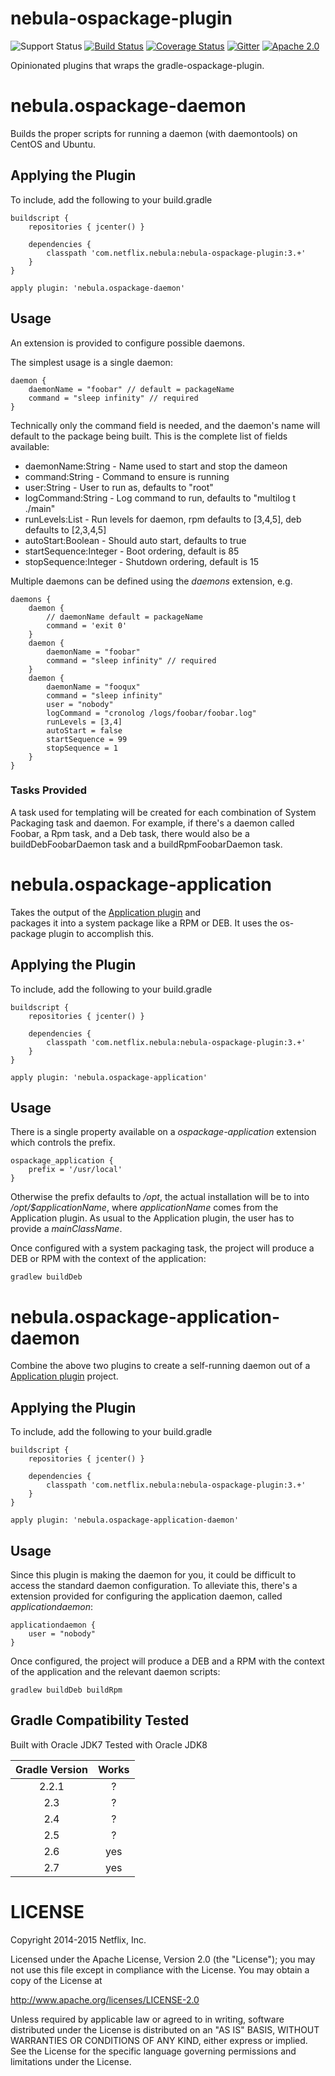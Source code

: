 nebula-ospackage-plugin
==============
![Support Status](https://img.shields.io/badge/nebula-supported-brightgreen.svg)
[![Build Status](https://travis-ci.org/nebula-plugins/nebula-ospackage-plugin.svg?branch=master)](https://travis-ci.org/nebula-plugins/nebula-ospackage-plugin)
[![Coverage Status](https://coveralls.io/repos/nebula-plugins/nebula-ospackage-plugin/badge.svg?branch=master&service=github)](https://coveralls.io/github/nebula-plugins/nebula-ospackage-plugin?branch=master)
[![Gitter](https://badges.gitter.im/Join%20Chat.svg)](https://gitter.im/nebula-plugins/nebula-ospackage-plugin?utm_source=badgeutm_medium=badgeutm_campaign=pr-badge)
[![Apache 2.0](https://img.shields.io/github/license/nebula-plugins/nebula-ospackage-plugin.svg)](http://www.apache.org/licenses/LICENSE-2.0)


Opinionated plugins that wraps the gradle-ospackage-plugin.

nebula.ospackage-daemon
=======================

Builds the proper scripts for running a daemon (with daemontools) on CentOS and Ubuntu. 

## Applying the Plugin

To include, add the following to your build.gradle

    buildscript {
        repositories { jcenter() }

        dependencies {
            classpath 'com.netflix.nebula:nebula-ospackage-plugin:3.+'
        }
    }

    apply plugin: 'nebula.ospackage-daemon'

## Usage

An extension is provided to configure possible daemons.

The simplest usage is a single daemon:

    daemon {
        daemonName = "foobar" // default = packageName
        command = "sleep infinity" // required
    }
            
Technically only the command field is needed, and the daemon's name will default to the package being built. This is the
complete list of fields available:

* daemonName:String - Name used to start and stop the dameon
* command:String - Command to ensure is running
* user:String - User to run as, defaults to "root"
* logCommand:String - Log command to run, defaults to "multilog t ./main"
* runLevels:List<Integer> - Run levels for daemon, rpm defaults to [3,4,5], deb defaults to [2,3,4,5]
* autoStart:Boolean - Should auto start, defaults to true
* startSequence:Integer - Boot ordering, default is 85
* stopSequence:Integer - Shutdown ordering, default is 15

Multiple daemons can be defined using the _daemons_ extension, e.g.

    daemons {
        daemon {
            // daemonName default = packageName
            command = 'exit 0'
        }
        daemon {
            daemonName = "foobar"
            command = "sleep infinity" // required
        }
        daemon {
            daemonName = "fooqux"
            command = "sleep infinity"
            user = "nobody"
            logCommand = "cronolog /logs/foobar/foobar.log"
            runLevels = [3,4]
            autoStart = false
            startSequence = 99
            stopSequence = 1
        }
    }

### Tasks Provided

A task used for templating will be created for each combination of System Packaging task and daemon. For example, if there's
a daemon called Foobar, a Rpm task, and a Deb task, there would also be a buildDebFoobarDaemon task and a buildRpmFoobarDaemon 
task.


nebula.ospackage-application
=======================

Takes the output of the [Application plugin](http://www.gradle.org/docs/current/userguide/application_plugin.html) and  
packages it into a system package like a RPM or DEB.  It uses the os-package plugin to accomplish this.

## Applying the Plugin

To include, add the following to your build.gradle

    buildscript {
        repositories { jcenter() }

        dependencies {
            classpath 'com.netflix.nebula:nebula-ospackage-plugin:3.+'
        }
    }

    apply plugin: 'nebula.ospackage-application'

## Usage

There is a single property available on a _ospackage-application_ extension which controls the prefix.

    ospackage_application {
        prefix = '/usr/local'
    }
    
Otherwise the prefix defaults to _/opt_, the actual installation will be to into _/opt/$applicationName_, where 
_applicationName_ comes from the Application plugin. As usual to the Application plugin, the user has to provide a
_mainClassName_.

Once configured with a system packaging task, the project will produce a DEB or RPM with the context of the application:

    gradlew buildDeb


nebula.ospackage-application-daemon
=======================

Combine the above two plugins to create a self-running daemon out of a [Application plugin](http://www.gradle.org/docs/current/userguide/application_plugin.html) 
project.

## Applying the Plugin

To include, add the following to your build.gradle

    buildscript {
        repositories { jcenter() }

        dependencies {
            classpath 'com.netflix.nebula:nebula-ospackage-plugin:3.+'
        }
    }

    apply plugin: 'nebula.ospackage-application-daemon'

## Usage

Since this plugin is making the daemon for you, it could be difficult to access the standard daemon configuration. To
alleviate this, there's a extension provided for configuring the application daemon, called _applicationdaemon_:

    applicationdaemon {
        user = "nobody"
    }

Once configured, the project will produce a DEB and a RPM with the context of the application and the relevant daemon scripts:

    gradlew buildDeb buildRpm

Gradle Compatibility Tested
---------------------------

Built with Oracle JDK7
Tested with Oracle JDK8

| Gradle Version | Works |
| :------------: | :---: |
| 2.2.1          | ?   |
| 2.3            | ?   |
| 2.4            | ?   |
| 2.5            | ?   |
| 2.6            | yes   |
| 2.7            | yes   |

LICENSE
=======

Copyright 2014-2015 Netflix, Inc.

Licensed under the Apache License, Version 2.0 (the "License");
you may not use this file except in compliance with the License.
You may obtain a copy of the License at

<http://www.apache.org/licenses/LICENSE-2.0>

Unless required by applicable law or agreed to in writing, software
distributed under the License is distributed on an "AS IS" BASIS,
WITHOUT WARRANTIES OR CONDITIONS OF ANY KIND, either express or implied.
See the License for the specific language governing permissions and
limitations under the License.
